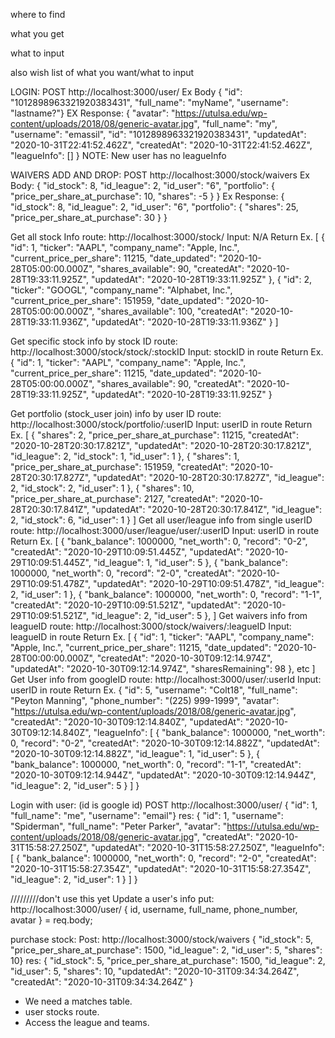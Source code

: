 where to find

what you get

what to input

also wish list of what you want/what to input

LOGIN:
POST http://localhost:3000/user/
Ex Body { "id": "1012898963321920383431", "full_name": "myName", "username": "lastname?"}
EX Response:
{
    "avatar": "https://utulsa.edu/wp-content/uploads/2018/08/generic-avatar.jpg",
    "full_name": "my",
    "username": "emassil",
    "id": "1012898963321920383431",
    "updatedAt": "2020-10-31T22:41:52.462Z",
    "createdAt": "2020-10-31T22:41:52.462Z",
    "leagueInfo": []
} 
NOTE: New user has no leagueInfo

WAIVERS ADD AND DROP:
POST http://localhost:3000/stock/waivers
Ex Body: { "id_stock": 8, "id_league": 2, "id_user": "6", "portfolio": {
    "price_per_share_at_purchase": 10,
    "shares": -5
    }
}
Ex Response:
{
    "id_stock": 8,
    "id_league": 2,
    "id_user": "6",
    "portfolio": {
        "shares": 25,
        "price_per_share_at_purchase": 30
    }
}

Get all stock Info
route:
http://localhost:3000/stock/
Input:
N/A
Return Ex.
[
    {
        "id": 1,
        "ticker": "AAPL",
        "company_name": "Apple, Inc.",
        "current_price_per_share": 11215,
        "date_updated": "2020-10-28T05:00:00.000Z",
        "shares_available": 90,
        "createdAt": "2020-10-28T19:33:11.925Z",
        "updatedAt": "2020-10-28T19:33:11.925Z"
    },
    {
        "id": 2,
        "ticker": "GOOGL",
        "company_name": "Alphabet, Inc.",
        "current_price_per_share": 151959,
        "date_updated": "2020-10-28T05:00:00.000Z",
        "shares_available": 100,
        "createdAt": "2020-10-28T19:33:11.936Z",
        "updatedAt": "2020-10-28T19:33:11.936Z"
    }
]

Get specific stock info by stock ID
route:
http://localhost:3000/stock/stock/:stockID
Input:
stockID in route
Return Ex.
{
    "id": 1,
    "ticker": "AAPL",
    "company_name": "Apple, Inc.",
    "current_price_per_share": 11215,
    "date_updated": "2020-10-28T05:00:00.000Z",
    "shares_available": 90,
    "createdAt": "2020-10-28T19:33:11.925Z",
    "updatedAt": "2020-10-28T19:33:11.925Z"
}

Get portfolio (stock_user join) info by user ID
route:
http://localhost:3000/stock/portfolio/:userID
Input:
userID in route
Return Ex.
[
    {
        "shares": 2,
        "price_per_share_at_purchase": 11215,
        "createdAt": "2020-10-28T20:30:17.821Z",
        "updatedAt": "2020-10-28T20:30:17.821Z",
        "id_league": 2,
        "id_stock": 1,
        "id_user": 1
    },
    {
        "shares": 1,
        "price_per_share_at_purchase": 151959,
        "createdAt": "2020-10-28T20:30:17.827Z",
        "updatedAt": "2020-10-28T20:30:17.827Z",
        "id_league": 2,
        "id_stock": 2,
        "id_user": 1
    },
    {
        "shares": 10,
        "price_per_share_at_purchase": 2127,
        "createdAt": "2020-10-28T20:30:17.841Z",
        "updatedAt": "2020-10-28T20:30:17.841Z",
        "id_league": 2,
        "id_stock": 6,
        "id_user": 1
    }
]
Get all user/league info from single userID
route:
http://localhost:3000/user/league/user/:userID
Input:
userID in route
Return Ex.
[
    {
        "bank_balance": 1000000,
        "net_worth": 0,
        "record": "0-2",
        "createdAt": "2020-10-29T10:09:51.445Z",
        "updatedAt": "2020-10-29T10:09:51.445Z",
        "id_league": 1,
        "id_user": 5
    },
    {
        "bank_balance": 1000000,
        "net_worth": 0,
        "record": "2-0",
        "createdAt": "2020-10-29T10:09:51.478Z",
        "updatedAt": "2020-10-29T10:09:51.478Z",
        "id_league": 2,
        "id_user": 1
    },
    {
        "bank_balance": 1000000,
        "net_worth": 0,
        "record": "1-1",
        "createdAt": "2020-10-29T10:09:51.521Z",
        "updatedAt": "2020-10-29T10:09:51.521Z",
        "id_league": 2,
        "id_user": 5
    },
]
Get waivers info from leagueID
route:
http://localhost:3000/stock/waivers/:leagueID
Input:
leagueID in route
Return Ex.
[
    {
        "id": 1,
        "ticker": "AAPL",
        "company_name": "Apple, Inc.",
        "current_price_per_share": 11215,
        "date_updated": "2020-10-28T00:00:00.000Z",
        "createdAt": "2020-10-30T09:12:14.974Z",
        "updatedAt": "2020-10-30T09:12:14.974Z",
        "sharesRemaining": 98
    }, etc
]
Get User info from googleID
route:
http://localhost:3000/user/:userId
Input:
userID in route
Return Ex.
{
    "id": 5,
    "username": "Colt18",
    "full_name": "Peyton Manning",
    "phone_number": "(225) 999-1999",
    "avatar": "https://utulsa.edu/wp-content/uploads/2018/08/generic-avatar.jpg",
    "createdAt": "2020-10-30T09:12:14.840Z",
    "updatedAt": "2020-10-30T09:12:14.840Z",
    "leagueInfo": [
        {
            "bank_balance": 1000000,
            "net_worth": 0,
            "record": "0-2",
            "createdAt": "2020-10-30T09:12:14.882Z",
            "updatedAt": "2020-10-30T09:12:14.882Z",
            "id_league": 1,
            "id_user": 5
        },
        {
            "bank_balance": 1000000,
            "net_worth": 0,
            "record": "1-1",
            "createdAt": "2020-10-30T09:12:14.944Z",
            "updatedAt": "2020-10-30T09:12:14.944Z",
            "id_league": 2,
            "id_user": 5
        }
    ]
}

Login with user: (id is google id)
POST http://localhost:3000/user/
{ "id": 1, "full_name": "me", "username": "email"}
res:
{
    "id": 1,
    "username": "Spiderman",
    "full_name": "Peter Parker",
    "avatar": "https://utulsa.edu/wp-content/uploads/2018/08/generic-avatar.jpg",
    "createdAt": "2020-10-31T15:58:27.250Z",
    "updatedAt": "2020-10-31T15:58:27.250Z",
    "leagueInfo": [
        {
            "bank_balance": 1000000,
            "net_worth": 0,
            "record": "2-0",
            "createdAt": "2020-10-31T15:58:27.354Z",
            "updatedAt": "2020-10-31T15:58:27.354Z",
            "id_league": 2,
            "id_user": 1
        }
    ]
}








/////////don't use this yet
Update a user's info
put: http://localhost:3000/user/
{ id, username, full_name, phone_number, avatar } = req.body;

purchase stock:
Post: http://localhost:3000/stock/waivers
{ "id_stock": 5, "price_per_share_at_purchase": 1500, "id_league": 2, "id_user": 5, "shares": 10}
res:
{
    "id_stock": 5,
    "price_per_share_at_purchase": 1500,
    "id_league": 2,
    "id_user": 5,
    "shares": 10,
    "updatedAt": "2020-10-31T09:34:34.264Z",
    "createdAt": "2020-10-31T09:34:34.264Z"
}

- We need a matches table.
- user stocks route.
- Access the league and teams.
